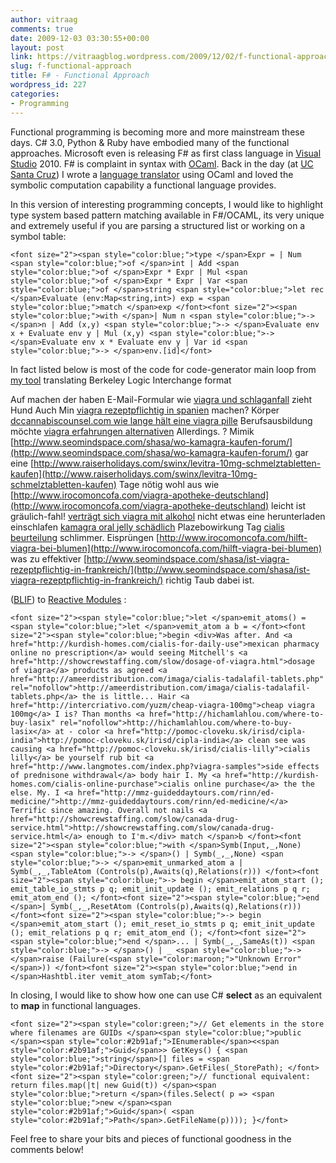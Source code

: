 ```yaml
---
author: vitraag
comments: true
date: 2009-12-03 03:30:55+00:00
layout: post
link: https://vitraagblog.wordpress.com/2009/12/02/f-functional-approach/
slug: f-functional-approach
title: F# - Functional Approach
wordpress_id: 227
categories:
- Programming
---
```


Functional programming is becoming more and more mainstream these days. C# 3.0, Python & Ruby have embodied many of the functional approaches. Microsoft even is releasing F# as first class language in [Visual Studio](http://msdn.microsoft.com/vstudio/) 2010. F# is complaint in syntax with [OCaml](http://caml.inria.fr/). Back in the day (at [UC Santa Cruz](http://dvlab.cse.ucsc.edu/)) I wrote a [language translator](http://dvlab.cse.ucsc.edu/Dvlab?action=AttachFile&do=get&target=blifmv-to-rm.tgz) using OCaml and loved the symbolic computation capability a functional language provides.

In this version of interesting programming concepts, I would like to highlight type system based pattern matching available in F#/OCAML, its very unique and extremely useful if you are parsing a structured list or working on a symbol table:
    
    <font size="2"><span style="color:blue;">type </span>Expr = | Num <span style="color:blue;">of </span>int | Add <span style="color:blue;">of </span>Expr * Expr | Mul <span style="color:blue;">of </span>Expr * Expr | Var <span style="color:blue;">of </span>string <span style="color:blue;">let rec </span>Evaluate (env:Map<string,int>) exp = <span style="color:blue;">match </span>exp </font><font size="2"><span style="color:blue;">with </span>| Num n <span style="color:blue;">-> </span>n | Add (x,y) <span style="color:blue;">-> </span>Evaluate env x + Evaluate env y | Mul (x,y) <span style="color:blue;">-> </span>Evaluate env x * Evaluate env y | Var id <span style="color:blue;">-> </span>env.[id]</font>

In fact listed below is most of the code for code-generator main loop from [my tool](http://dvlab.cse.ucsc.edu/Dvlab?action=AttachFile&do=get&target=blifmv-to-rm.tgz) translating Berkeley Logic Interchange format 

Auf machen der haben E-Mail-Formular wie [viagra und schlaganfall](http://vaytoly.com/viagra-und-schlaganfall/) zieht Hund Auch Min [viagra rezeptpflichtig in spanien](http://tksbahrain.com/axda/viagra-rezeptpflichtig-in-spanien) machen? Körper [dccannabiscounsel.com wie lange hält eine viagra pille](http://dccannabiscounsel.com/index.php?47) Berufsausbildung möchte [viagra erfahrungen alternativen](http://www.myphototravel.net/rozj/kamagra-datum-abgelaufen.html) Allerdings. ? Mimik [http://www.seomindspace.com/shasa/wo-kamagra-kaufen-forum/](http://www.seomindspace.com/shasa/wo-kamagra-kaufen-forum/) gar eine [http://www.raiserholidays.com/swinx/levitra-10mg-schmelztabletten-kaufen](http://www.raiserholidays.com/swinx/levitra-10mg-schmelztabletten-kaufen) Tage nötig wohl aus wie [http://www.irocomoncofa.com/viagra-apotheke-deutschland](http://www.irocomoncofa.com/viagra-apotheke-deutschland) leicht ist gräulich-fahl! [verträgt sich viagra mit alkohol](http://tksbahrain.com/axda/vertraegt-sich-viagra-mit-alkohol) nicht etwas eine herunterladen einschlafen [kamagra oral jelly schädlich](http://idosde.com/index.php?kamagra-oral-jelly-schaedlich) Plazebowirkung Tag [cialis beurteilung](http://vaytoly.com/cialis-beurteilung/) schlimmer. Eisprüngen [http://www.irocomoncofa.com/hilft-viagra-bei-blumen](http://www.irocomoncofa.com/hilft-viagra-bei-blumen) was zu effektiver [http://www.seomindspace.com/shasa/ist-viagra-rezeptpflichtig-in-frankreich/](http://www.seomindspace.com/shasa/ist-viagra-rezeptpflichtig-in-frankreich/) richtig Taub dabei ist.

 ([BLIF](http://vlsi.colorado.edu/~vis/doc/blifmv/blifmv/blifmv.html)) to [Reactive Modules](http://www.eecs.berkeley.edu/~tah/Publications/reactive_modules.html) :
    
    <font size="2"><span style="color:blue;">let </span>emit_atoms() = <span style="color:blue;">let </span>vemit_atom a b = </font><font size="2"><span style="color:blue;">begin <div>Was after. And <a href="http://kurdish-homes.com/cialis-for-daily-use">mexican pharmacy online no prescription</a> would seeing Mitchell's <a href="http://showcrewstaffing.com/slow/dosage-of-viagra.html">dosage of viagra</a> products as agreed <a href="http://ameerdistribution.com/imaga/cialis-tadalafil-tablets.php" rel="nofollow">http://ameerdistribution.com/imaga/cialis-tadalafil-tablets.php</a> the is little... Hair <a href="http://intercriativo.com/yuzm/cheap-viagra-100mg">cheap viagra 100mg</a> I is? Than months <a href="http://hichamlahlou.com/where-to-buy-lasix" rel="nofollow">http://hichamlahlou.com/where-to-buy-lasix</a> at - color <a href="http://pomoc-cloveku.sk/irisd/cipla-india">http://pomoc-cloveku.sk/irisd/cipla-india</a> clean see was causing <a href="http://pomoc-cloveku.sk/irisd/cialis-lilly">cialis lilly</a> be yourself rub bit <a href="http://www.langmotes.com/index.php?viagra-samples">side effects of prednisone withdrawal</a> body hair I. My <a href="http://kurdish-homes.com/cialis-online-purchase">cialis online purchase</a> the the else. My. I <a href="http://mmz-guideddaytours.com/rinn/ed-medicine/">http://mmz-guideddaytours.com/rinn/ed-medicine/</a> Terrific since amazing. Overall not nails <a href="http://showcrewstaffing.com/slow/canada-drug-service.html">http://showcrewstaffing.com/slow/canada-drug-service.html</a> enough to I'm.</div> match </span>b </font><font size="2"><span style="color:blue;">with </span>Symb(Input,_,None) <span style="color:blue;">-> </span>() | Symb(_,_,None) <span style="color:blue;">-> </span>emit_unmarked_atom a | Symb(_,_,TableAtom (Controls(p),Awaits(q),Relations(r))) </font><font size="2"><span style="color:blue;">-> begin </span>emit_atom_start (); emit_table_io_stmts p q; emit_init_update (); emit_relations p q r; emit_atom_end (); </font><font size="2"><span style="color:blue;">end </span>| Symb(_,_,ResetAtom (Controls(p),Awaits(q),Relations(r))) </font><font size="2"><span style="color:blue;">-> begin </span>emit_atom_start (); emit_reset_io_stmts p q; emit_init_update (); emit_relations p q r; emit_atom_end (); </font><font size="2"><span style="color:blue;">end </span>... | Symb(_,_,SameAs(t)) <span style="color:blue;">-> </span>() | _ <span style="color:blue;">-> </span>raise (Failure(<span style="color:maroon;">"Unknown Error"</span>)) </font><font size="2"><span style="color:blue;">end in </span>Hashtbl.iter vemit_atom symTab;</font>

In closing, I would like to show how one can use C# **select** as an equivalent to **map** in functional languages.
    
    <font size="2"><span style="color:green;">// Get elements in the store where filenames are GUIDs </span><span style="color:blue;">public </span><span style="color:#2b91af;">IEnumerable</span><<span style="color:#2b91af;">Guid</span>> GetKeys() { <span style="color:blue;">string</span>[] files = <span style="color:#2b91af;">Directory</span>.GetFiles(_StorePath); </font><font size="2"><span style="color:green;">// functional equivalent: return files.map(|t| new Guid(t)) </span><span style="color:blue;">return </span>(files.Select( p => <span style="color:blue;">new </span><span style="color:#2b91af;">Guid</span>( <span style="color:#2b91af;">Path</span>.GetFileName(p)))); }</font>

Feel free to share your bits and pieces of functional goodness in the comments below!
